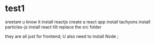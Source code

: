 # test1
sreetam u know it
install reactjs
create a react app
install tachyons 
install particles-js
install react tilt
replace the src folder

they are all just for frontend;
U also need to install Node ;
 
